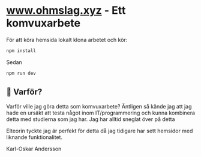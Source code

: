 # www.ohmslag.xyz - Ett komvuxarbete

För att köra hemsida lokalt klona arbetet och kör:
```sh
npm install
```
Sedan
```sh
npm run dev
```
## 🚀 Varför?
Varför ville jag göra detta som komvuxarbete? Äntligen så kände jag att jag hade en ursäkt att testa något inom IT/programmering och kunna kombinera detta med studierna som jag har. Jag har alltid sneglat över på detta 

Elteorin tyckte jag är perfekt för detta då jag tidigare har sett hemsidor med liknande funktionalitet.



Karl-Oskar Andersson


